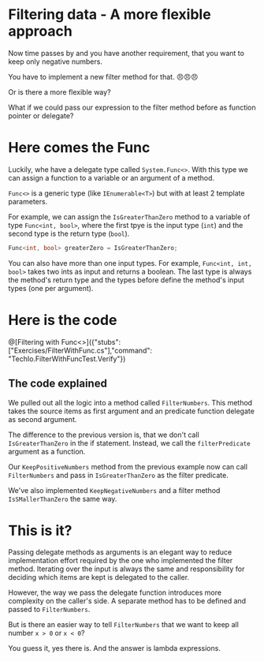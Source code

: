 # Filtering data - A more flexible approach

Now time passes by and you have another requirement, that you want to keep only negative numbers.

You have to implement a new filter method for that. 😠😠😠

Or is there a more flexible way?

What if we could pass our expression to the filter method before as function pointer or delegate?

# Here comes the Func

Luckily, whe have a delegate type called `System.Func<>`.
With this type we can assign a function to a variable or an argument of a method.

`Func<>` is a generic type (like `IEnumerable<T>`) but with at least 2 template parameters.

For example, we can assign the `IsGreaterThanZero` method to a variable of type `Func<int, bool>`, where
the first tpye is the input type (`int`) and the second type is the return type (`bool`).
```c#
Func<int, bool> greaterZero = IsGreaterThanZero;
```
You can also have more than one input types.
For example, `Func<int, int, bool>` takes two ints as input and returns a boolean.
The last type is always the method's return type and the types before define the method's input types (one per argument).

# Here is the code

@[Filtering with Func<>]({"stubs": ["Exercises/FilterWithFunc.cs"],"command": "TechIo.FilterWithFuncTest.Verify"})

## The code explained

We pulled out all the logic into a method called `FilterNumbers`.
This method takes the source items as first argument and an predicate function delegate as second argument.

The difference to the previous version is, that we don't call `IsGreaterThanZero` in the if statement.
Instead, we call the `filterPredicate` argument as a function.

Our `KeepPositiveNumbers` method from the previous example now can call `FilterNumbers` and pass in `IsGreaterThanZero` as the filter predicate.

We've also implemented `KeepNegativeNumbers` and a filter method `IsSMallerThanZero` the same way.

# This is it?

Passing delegate methods as arguments is an elegant way to reduce implementation effort required by the one who implemented the filter method.
Iterating over the input is always the same and responsibility for deciding which items are kept is delegated to the caller.

However, the way we pass the delegate function introduces more complexity on the caller's side.
A separate method has to be defined and passed to `FilterNumbers`.

But is there an easier way to tell `FilterNumbers` that we want to keep all number `x > 0` or `x < 0`?

You guess it, yes there is.
And the answer is lambda expressions.